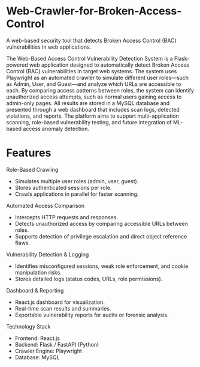 # Web-Crawler-for-Broken-Access-Control
A web-based security tool that detects Broken Access Control (BAC) vulnerabilities in web applications.

The Web-Based Access Control Vulnerability Detection System is a Flask-powered web application designed to automatically detect Broken Access Control (BAC) vulnerabilities in target web systems. The system uses Playwright as an automated crawler to simulate different user roles—such as Admin, User, and Guest—and analyze which URLs are accessible to each. By comparing access patterns between roles, the system can identify unauthorized access attempts, such as normal users gaining access to admin-only pages. All results are stored in a MySQL database and presented through a web dashboard that includes scan logs, detected violations, and reports. The platform aims to support multi-application scanning, role-based vulnerability testing, and future integration of ML-based access anomaly detection.

# Features
Role-Based Crawling
- Simulates multiple user roles (admin, user, guest).
- Stores authenticated sessions per role.
- Crawls applications in parallel for faster scanning.

Automated Access Comparison
- Intercepts HTTP requests and responses.
- Detects unauthorized access by comparing accessible URLs between roles.
- Supports detection of privilege escalation and direct object reference flaws.

Vulnerability Detection & Logging
- Identifies misconfigured sessions, weak role enforcement, and cookie manipulation risks.
- Stores detailed logs (status codes, URLs, role permissions).

Dashboard & Reporting
- React.js dashboard for visualization.
- Real-time scan results and summaries.
- Exportable vulnerability reports for audits or forensic analysis.

Technology Stack
- Frontend: React.js
- Backend: Flask / FastAPI (Python)
- Crawler Engine: Playwright
- Database: MySQL
